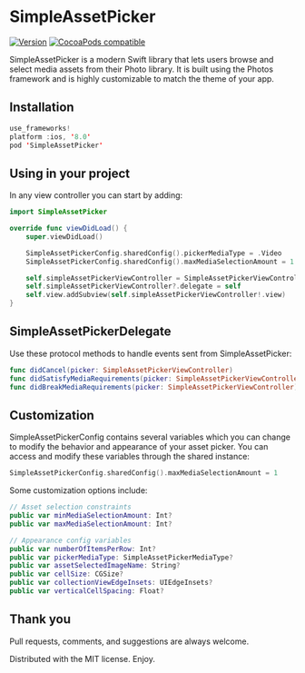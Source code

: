 # SimpleAssetPicker

[![Version](https://img.shields.io/github/release/jmkr/SimpleAssetPicker.svg)](https://github.com/jmkr/SimpleAssetPicker/releases)
[![CocoaPods compatible](https://img.shields.io/cocoapods/v/SimpleAssetPicker.svg)](https://cocoapods.org/pods/SimpleAssetPicker)

SimpleAssetPicker is a modern Swift library that lets users browse and select media assets from their Photo library. It is built using the Photos framework and is highly customizable to match the theme of your app.

## Installation
```swift
use_frameworks!
platform :ios, '8.0'
pod 'SimpleAssetPicker'
```

## Using in your project
In any view controller you can start by adding:
```swift
import SimpleAssetPicker

override func viewDidLoad() {
    super.viewDidLoad()

    SimpleAssetPickerConfig.sharedConfig().pickerMediaType = .Video
    SimpleAssetPickerConfig.sharedConfig().maxMediaSelectionAmount = 1

    self.simpleAssetPickerViewController = SimpleAssetPickerViewController()
    self.simpleAssetPickerViewController?.delegate = self
    self.view.addSubview(self.simpleAssetPickerViewController!.view)
}
```

## SimpleAssetPickerDelegate
Use these protocol methods to handle events sent from SimpleAssetPicker:
```swift
func didCancel(picker: SimpleAssetPickerViewController)
func didSatisfyMediaRequirements(picker: SimpleAssetPickerViewController, assets: [PHAsset]?)
func didBreakMediaRequirements(picker: SimpleAssetPickerViewController)
```

## Customization
SimpleAssetPickerConfig contains several variables which you can change to modify the behavior and appearance of your asset picker. You can access and modify these variables through the shared instance:
```swift
SimpleAssetPickerConfig.sharedConfig().maxMediaSelectionAmount = 1
```

Some customization options include:
```swift
// Asset selection constraints
public var minMediaSelectionAmount: Int?
public var maxMediaSelectionAmount: Int?

// Appearance config variables
public var numberOfItemsPerRow: Int?
public var pickerMediaType: SimpleAssetPickerMediaType?
public var assetSelectedImageName: String?
public var cellSize: CGSize?
public var collectionViewEdgeInsets: UIEdgeInsets?
public var verticalCellSpacing: Float?
```

## Thank you
Pull requests, comments, and suggestions are always welcome.

Distributed with the MIT license. Enjoy.
